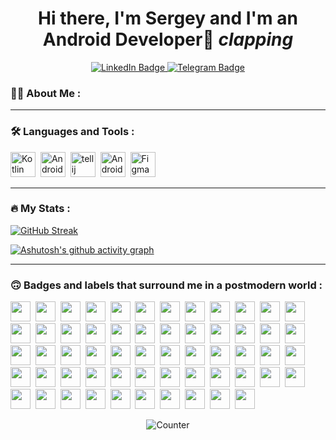<div id="header" align="center">
<h1>Hi there, I'm Sergey and I'm an Android Developer👋 <i>clapping</i> </h1>
</div>

<div id="badges" align="center">
  <a href="https://www.linkedin.com/in/nikulindev">
  <img src="https://img.shields.io/badge/LinkedIn-darkblue?style=for-the-badge&logo=linkedin&logoColor=white" alt="LinkedIn Badge"/>
  </a>
  <a href="https://t.me/classMainActivity">
  <img src="https://img.shields.io/badge/Telegram-blue?style=for-the-badge&logo=telegram&logoColor=white" alt="Telegram Badge"/>
  </a>
</div>

### :man_technologist: About Me :

---

### :hammer_and_wrench: Languages and Tools :
<div id="tools">
<img src="https://cdn.jsdelivr.net/gh/devicons/devicon@latest/icons/kotlin/kotlin-original.svg" title="Kotlin" alt="Kotlin" width="40" height="40"/>&nbsp;
<img src="https://cdn.jsdelivr.net/gh/devicons/devicon@latest/icons/android/android-plain.svg" title="Android" alt="Android" width="40" height="40"/>&nbsp;
<img src="https://cdn.jsdelivr.net/gh/devicons/devicon@latest/icons/intellij/intellij-original.svg" title="Intellij Idea" alt="tellij Idea" width="40" height="40"/>&nbsp;
<img src="https://cdn.jsdelivr.net/gh/devicons/devicon@latest/icons/androidstudio/androidstudio-original.svg" title="Android Studio" alt="Android Studio" width="40" height="40"/>&nbsp;
<img src="https://cdn.jsdelivr.net/gh/devicons/devicon@latest/icons/figma/figma-original.svg" title="Figma" alt="Figma" width="40" height="40"/>                
</div>

---

### :fire: My Stats :
[![GitHub Streak](http://github-readme-streak-stats.herokuapp.com?user=nikulindev&theme=dark&background=0d1117)](https://git.io/streak-stats)

[![Ashutosh's github activity graph](https://github-readme-activity-graph.vercel.app/graph?username=nikulindev&bg_color=0d1117&color=FFFFFF&line=FF69B4&point=9370DB)](https://github.com/nikulindev/github-readme-activity-graph)

---

### :upside_down_face: Badges and labels that surround me in a postmodern world :
<img height="32" width="32" src="https://cdn.simpleicons.org/Chess.com/#81B64C"/>&nbsp;
<img height="32" width="32" src="https://cdn.simpleicons.org/LeetCode/#FFA116"/>&nbsp;
<img height="32" width="32" src="https://cdn.simpleicons.org/Habr/#65A3BE"/>&nbsp;
<img height="32" width="32" src="https://cdn.simpleicons.org/TED/#E62B1E"/>&nbsp;
<img height="32" width="32" src="https://cdn.simpleicons.org/Coursera/#0056D2"/>&nbsp;
<img height="32" width="32" src="https://cdn.simpleicons.org/Udemy/#A435F0"/>&nbsp;
<img height="32" width="32" src="https://cdn.simpleicons.org/Duolingo/#58CC02"/>&nbsp;
<img height="32" width="32" src="https://cdn.simpleicons.org/StackOverflow/#F58025"/>&nbsp;
<img height="32" width="32" src="https://cdn.simpleicons.org/Obsidian/#7C3AED"/>&nbsp;
<img height="32" width="32" src="https://cdn.simpleicons.org/TogglTrack/#E57CD8"/>&nbsp;
<img height="32" width="32" src="https://cdn.simpleicons.org/MSI/#FF0000"/>&nbsp;
<img height="32" width="32" src="https://cdn.simpleicons.org/NVIDIA/#76B900"/>&nbsp;
<img height="32" width="32" src="https://cdn.simpleicons.org/Intel/#0071C5"/>&nbsp;
<img height="32" width="32" src="https://cdn.simpleicons.org/Razer/#00FF00"/>&nbsp;
<img height="32" width="32" src="https://cdn.simpleicons.org/Steelseries/#FF5200"/>&nbsp;
<img height="32" width="32" src="https://cdn.simpleicons.org/Telegram/#26A5E4"/>&nbsp;
<img height="32" width="32" src="https://cdn.simpleicons.org/LinkedIn/#0A66C2"/>&nbsp;
<img height="32" width="32" src="https://cdn.simpleicons.org/Opera/#FF1B2D"/>&nbsp;
<img height="32" width="32" src="https://cdn.simpleicons.org/Samsung/#1428A0"/>&nbsp;
<img height="32" width="32" src="https://cdn.simpleicons.org/Sony/#FFFFFF"/>&nbsp;
<img height="32" width="32" src="https://cdn.simpleicons.org/NewBalance/#CF0A2C"/>&nbsp;
<img height="32" width="32" src="https://cdn.simpleicons.org/RedBull/#DB0A40"/>&nbsp;
<img height="32" width="32" src="https://cdn.simpleicons.org/AdobeAcrobatReader/#EC1C24"/>&nbsp;
<img height="32" width="32" src="https://cdn.simpleicons.org/AdobePhotoshop/#31A8FF"/>&nbsp;
<img height="32" width="32" src="https://cdn.simpleicons.org/AdobePremierePro/#9999FF"/>&nbsp;
<img height="32" width="32" src="https://cdn.simpleicons.org/AliExpress/#FF4747"/>&nbsp;
<img height="32" width="32" src="https://cdn.simpleicons.org/Amazon/#FF9900"/>&nbsp;
<img height="32" width="32" src="https://cdn.simpleicons.org/eBay/#E53238"/>&nbsp;
<img height="32" width="32" src="https://cdn.simpleicons.org/AdBlock/#F40D12"/>&nbsp;
<img height="32" width="32" src="https://cdn.simpleicons.org/EpicGames/#313131"/>&nbsp;
<img height="32" width="32" src="https://cdn.simpleicons.org/Discord/#5865F2"/>&nbsp;
<img height="32" width="32" src="https://cdn.simpleicons.org/Valve/#F74843"/>&nbsp;
<img height="32" width="32" src="https://cdn.simpleicons.org/Winamp/#F93821"/>&nbsp;
<img height="32" width="32" src="https://cdn.simpleicons.org/VLCmediaplayer/#FF8800"/>&nbsp;
<img height="32" width="32" src="https://cdn.simpleicons.org/Windows11/#0078D4"/>&nbsp;
<img height="32" width="32" src="https://cdn.simpleicons.org/TPLink/#4ACBD6"/>&nbsp;
<img height="32" width="32" src="https://cdn.simpleicons.org/uTorrent/#76B83F"/>&nbsp;
<img height="32" width="32" src="https://cdn.simpleicons.org/YouTube/#FF0000"/>&nbsp;
<img height="32" width="32" src="https://cdn.simpleicons.org/YouTubeMusic/#FF0000"/>&nbsp;
<img height="32" width="32" src="https://cdn.simpleicons.org/Gmail/#EA4335"/>&nbsp;
<img height="32" width="32" src="https://cdn.simpleicons.org/Google/#4285F4"/>&nbsp;
<img height="32" width="32" src="https://cdn.simpleicons.org/GoogleDrive/#4285F4"/>&nbsp;
<img height="32" width="32" src="https://cdn.simpleicons.org/GoogleDocs/#4285F4"/>&nbsp;
<img height="32" width="32" src="https://cdn.simpleicons.org/GoogleMaps/#4285F4"/>&nbsp;
<img height="32" width="32" src="https://cdn.simpleicons.org/GoogleMeet/#00897B"/>&nbsp;
<img height="32" width="32" src="https://cdn.simpleicons.org/GooglePay/#4285F4"/>&nbsp;
<img height="32" width="32" src="https://cdn.simpleicons.org/GoogleTranslate/#4285F4"/>&nbsp;
<img height="32" width="32" src="https://cdn.simpleicons.org/PayPal/#003087"/>&nbsp;
<img height="32" width="32" src="https://cdn.simpleicons.org/MasterCard/#EB001B"/>&nbsp;
<img height="32" width="32" src="https://cdn.simpleicons.org/Visa/#1A1F71"/>&nbsp;
<img height="32" width="32" src="https://cdn.simpleicons.org/TUI/#D40E14"/>&nbsp;
<img height="32" width="32" src="https://cdn.simpleicons.org/Strava/#FC4C02"/>&nbsp;
<img height="32" width="32" src="https://cdn.simpleicons.org/UFC/#D20A0A"/>&nbsp;
<img height="32" width="32" src="https://cdn.simpleicons.org/Binance/#F0B90B"/>&nbsp;
<img height="32" width="32" src="https://cdn.simpleicons.org/Bitcoin/#F7931A"/>&nbsp;
<img height="32" width="32" src="https://cdn.simpleicons.org/TON/#0098EA"/>&nbsp;
<img height="32" width="32" src="https://cdn.simpleicons.org/Ethereum/#3C3C3D"/>&nbsp;
<img height="32" width="32" src="https://cdn.simpleicons.org/Dogecoin/#C2A633"/>&nbsp;

<div id="counter" align="center">
<img src="https://komarev.com/ghpvc/?username=nikulindev&style=flat-square&color=blue" alt="Counter"/>
</div>





<!--
**nikulindev/nikulindev** is a ✨ _special_ ✨ repository because its `README.md` (this file) appears on your GitHub profile.

Here are some ideas to get you started:

- 🔭 I’m currently working on ...
- 🌱 I’m currently learning ...
- 👯 I’m looking to collaborate on ...
- 🤔 I’m looking for help with ...
- 💬 Ask me about ...
- 📫 How to reach me: ...
- 😄 Pronouns: ...
- ⚡ Fun fact: ...
-->
